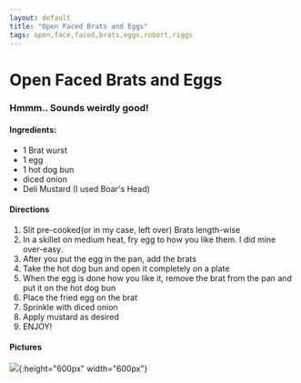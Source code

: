 ```yaml
---
layout: default
title: "Open Faced Brats and Eggs"
tags: open,face,faced,brats,eggs,robert,riggs
---
```

# Open Faced Brats and Eggs

### Hmmm.. Sounds weirdly good!

#### Ingredients:
- 1 Brat wurst
- 1 egg
- 1 hot dog bun
- diced onion
- Deli Mustard (I used Boar's Head)

#### Directions
1. Slit pre-cooked(or in my case, left over) Brats length-wise
2. In a skillet on medium heat, fry egg to how you like them. I did mine over-easy.
3. After you put the egg in the pan, add the brats
4. Take the hot dog bun and open it completely on a plate
5. When the egg is done how you like it, remove the brat from the pan and put it on the hot dog bun
6. Place the fried egg on the brat
7. Sprinkle with diced onion
8. Apply mustard as desired
9. ENJOY!

#### Pictures
![]({{site.github.url}}/Breakfast/Images/OpenFaceBratsAndEggs.png){:height="600px" width="600px"}
